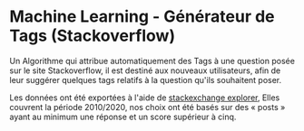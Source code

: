 # Machine Learning - Générateur de Tags (Stackoverflow)

Un Algorithme qui attribue automatiquement des Tags à une question posée sur le site Stackoverflow, il est destiné aux nouveaux utilisateurs, afin de leur suggérer quelques tags relatifs à la question qu'ils souhaitent poser.

Les données ont été exportées à l'aide de [stackexchange explorer](https://data.stackexchange.com/),
Elles couvrent la période 2010/2020,  nos choix ont été basés sur des « posts » ayant au minimum une réponse et un score supérieur à cinq.
